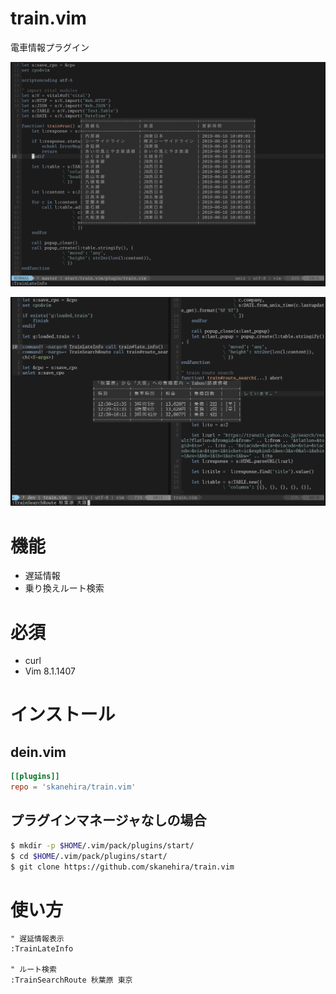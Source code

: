 # train.vim
電車情報プラグイン

![](screenshots/late_info.png)

![](screenshots/train_route_search.png)

# 機能
- 遅延情報
- 乗り換えルート検索

# 必須
- curl
- Vim 8.1.1407

# インストール
## dein.vim
```toml
[[plugins]]
repo = 'skanehira/train.vim'
```

## プラグインマネージャなしの場合
```sh
$ mkdir -p $HOME/.vim/pack/plugins/start/
$ cd $HOME/.vim/pack/plugins/start/
$ git clone https://github.com/skanehira/train.vim
```

# 使い方
```vim
" 遅延情報表示
:TrainLateInfo

" ルート検索
:TrainSearchRoute 秋葉原 東京
```
